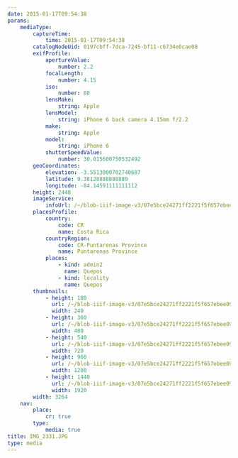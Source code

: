 ```yaml
---
date: 2015-01-17T09:54:38
params:
    mediaType:
        captureTime:
            time: 2015-01-17T09:54:38
        catalogNodeUid: 0197cbff-7dca-7245-bf11-c6734e0cae08
        exifProfile:
            apertureValue:
                number: 2.2
            focalLength:
                number: 4.15
            iso:
                number: 80
            lensMake:
                string: Apple
            lensModel:
                string: iPhone 6 back camera 4.15mm f/2.2
            make:
                string: Apple
            model:
                string: iPhone 6
            shutterSpeedValue:
                number: 30.015600750532492
        geoCoordinates:
            elevation: -3.5513000702740687
            latitude: 9.38128888888889
            longitude: -84.14591111111112
        height: 2448
        imageService:
            infoUrl: /~/blob-iiif-image-v3/07e5bce24271ff2221f5f657ebee09e7ed8d79e7f355556b1c77f1f9a6e0f9c8/info.json
        placesProfile:
            country:
                code: CR
                name: Costa Rica
            countryRegion:
                code: CR-Puntarenas Province
                name: Puntarenas Province
            places:
                - kind: admin2
                  name: Quepos
                - kind: locality
                  name: Quepos
        thumbnails:
            - height: 180
              url: /~/blob-iiif-image-v3/07e5bce24271ff2221f5f657ebee09e7ed8d79e7f355556b1c77f1f9a6e0f9c8/full/240%2C180/0/default.jpg
              width: 240
            - height: 360
              url: /~/blob-iiif-image-v3/07e5bce24271ff2221f5f657ebee09e7ed8d79e7f355556b1c77f1f9a6e0f9c8/full/480%2C360/0/default.jpg
              width: 480
            - height: 540
              url: /~/blob-iiif-image-v3/07e5bce24271ff2221f5f657ebee09e7ed8d79e7f355556b1c77f1f9a6e0f9c8/full/720%2C540/0/default.jpg
              width: 720
            - height: 960
              url: /~/blob-iiif-image-v3/07e5bce24271ff2221f5f657ebee09e7ed8d79e7f355556b1c77f1f9a6e0f9c8/full/1280%2C960/0/default.jpg
              width: 1280
            - height: 1440
              url: /~/blob-iiif-image-v3/07e5bce24271ff2221f5f657ebee09e7ed8d79e7f355556b1c77f1f9a6e0f9c8/full/1920%2C1440/0/default.jpg
              width: 1920
        width: 3264
    nav:
        place:
            cr: true
        type:
            media: true
title: IMG_2331.JPG
type: media
---
```

